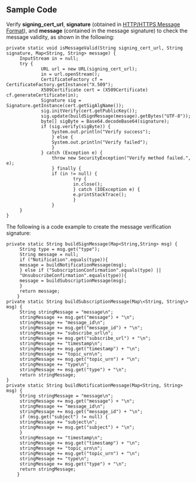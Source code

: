 ## Sample Code

Verify **signing\_cert\_url**, **signature** (obtained in <a href="HTTPHTTPS Message Format.md">HTTP/HTTPS Message Format</a>), and **message** (contained in the message signature) to check the message validity, as shown in the following:

    private static void isMessageValid(String signing_cert_url, String signature, Map<String, String> message) {
	     InputStream in = null;
	     try {
			     URL url = new URL(signing_cert_url);
			     in = url.openStream();
			     CertificateFactory cf = CertificateFactory.getInstance("X.509");
			     X509Certificate cert = (X509Certificate) cf.generateCertificate(in);
			     Signature sig = Signature.getInstance(cert.getSigAlgName());
			     sig.initVerify(cert.getPublicKey());
			     sig.update(buildSignMessage(message).getBytes("UTF-8"));
			     byte[] sigByte = Base64.decodeBase64(signature);
			     if (sig.verify(sigByte)) {
				     System.out.println("Verify success");
				     } else {
				     System.out.println("Verify failed");
				     }
				 } catch (Exception e) {
				     throw new SecurityException("Verify method failed.", e);
				     } finally {
				     if (in != null) {
						     try {
						     in.close();
						     } catch (IOException e) {
						     e.printStackTrace();
						     }
				     }
	     }
    }

The following is a code example to create the message verification signature:

    private static String buildSignMessage(Map<String,String> msg) {
	     String type = msg.get("type");
	     String message = null;
	     if ("Notification".equals(type)){
	     message = buildNotificationMessage(msg);
	     } else if ("SubscriptionConfirmation".equals(type) ||
	     "UnsubscribeConfirmation".equals(type)){
	     message = buildSubscriptionMessage(msg);
	     }
	     return message;
	    }
    private static String buildSubscriptionMessage(Map\<String, String\> msg) {
	     String stringMessage = "message\n";
	     stringMessage += msg.get("message") + "\n";
	     stringMessage += "message_id\n";
	     stringMessage += msg.get("message_id") + "\n";
	     stringMessage += "subscribe_url\n";
	     stringMessage += msg.get("subscribe_url") + "\n";
	     stringMessage += "timestamp\n";
	     stringMessage += msg.get("timestamp") + "\n";
	     stringMessage += "topic_urn\n";
	     stringMessage += msg.get("topic_urn") + "\n";
	     stringMessage += "type\n";
	     stringMessage += msg.get("type") + "\n";
	     return stringMessage;
    }
    private static String buildNotificationMessage(Map<String, String> msg) {
	     String stringMessage = "message\n";
	     stringMessage += msg.get("message") + "\n";
	     stringMessage += "message_id\n";
	     stringMessage += msg.get("message_id") + "\n";
	     if (msg.get("subject") != null) {
	     stringMessage += "subject\n";
	     stringMessage += msg.get("subject") + "\n";
	     }
	     stringMessage += "timestamp\n";
	     stringMessage += msg.get("timestamp") + "\n";
	     stringMessage += "topic_urn\n";
	     stringMessage += msg.get("topic_urn") + "\n";
	     stringMessage += "type\n";
	     stringMessage += msg.get("type") + "\n";
	     return stringMessage;
	    }

    
